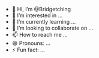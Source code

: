 - 👋 Hi, I’m @Bridgetching
- 👀 I’m interested in ...
- 🌱 I’m currently learning ...
- 💞️ I’m looking to collaborate on ...
- 📫 How to reach me ...
- 😄 Pronouns: ...
- ⚡ Fun fact: ...

<!---
Bridgetching/Bridgetching is a ✨ special ✨ repository because its `README.md` (this file) appears on your GitHub profile.
You can click the Preview link to take a look at your changes.
--->
